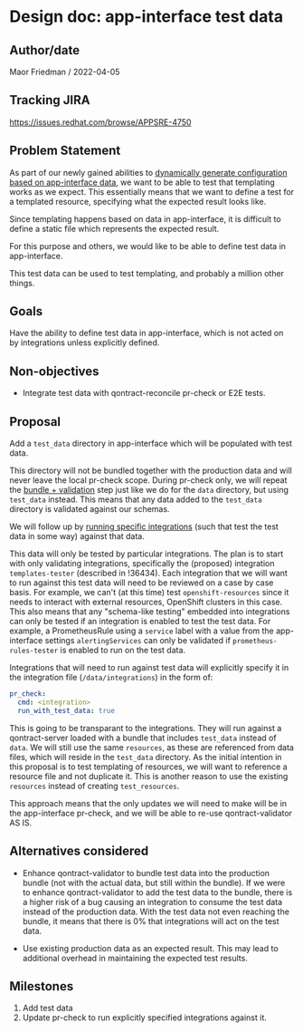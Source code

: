 # Design doc: app-interface test data

## Author/date

Maor Friedman / 2022-04-05

## Tracking JIRA

https://issues.redhat.com/browse/APPSRE-4750

## Problem Statement

As part of our newly gained abilities to [dynamically generate configuration based on app-interface data](https://github.com/app-sre/qontract-reconcile/pull/2272), we want to be able to test that templating works as we expect. This essentially means that we want to define a test for a templated resource, specifying what the expected result looks like.

Since templating happens based on data in app-interface, it is difficult to define a static file which represents the expected result.

For this purpose and others, we would like to be able to define test data in app-interface.

This test data can be used to test templating, and probably a million other things.

## Goals

Have the ability to define test data in app-interface, which is not acted on by integrations unless explicitly defined.

## Non-objectives

* Integrate test data with qontract-reconcile pr-check or E2E tests.

## Proposal

Add a `test_data` directory in app-interface which will be populated with test data.

This directory will not be bundled together with the production data and will never leave the local pr-check scope. During pr-check only, we will repeat the [bundle + validation](https://gitlab.cee.redhat.com/service/app-interface/-/blob/e3438fbf54c31acea66bd3a793deddff76c9ea0e/hack/pr_check.sh#L63-69) step just like we do for the `data` directory, but using `test_data` instead. This means that any data added to the `test_data` directory is validated against our schemas.

We will follow up by [running specific integrations](https://gitlab.cee.redhat.com/service/app-interface/-/blob/master/hack/select-integrations.py) (such that test the test data in some way) against that data.

This data will only be tested by particular integrations. The plan is to start with only validating integrations, specifically the (proposed) integration `templates-tester` (described in !36434). Each integration that we will want to run against this test data will need to be reviewed on a case by case basis. For example, we can't (at this time) test `openshift-resources` since it needs to interact with external resources, OpenShift clusters in this case. This also means that any "schema-like testing" embedded into integrations can only be tested if an integration is enabled to test the test data. For example, a PrometheusRule using a `service` label with a value from the app-interface settings `alertingServices` can only be validated if `prometheus-rules-tester` is enabled to run on the test data.

Integrations that will need to run against test data will explicitly specify it in the integration file (`/data/integrations`) in the form of:
```yaml
pr_check:
  cmd: <integration>
  run_with_test_data: true
```

This is going to be transparant to the integrations. They will run against a qontract-server loaded with a bundle that includes `test_data` instead of `data`. We will still use the same `resources`, as these are referenced from data files, which will reside in the `test_data` directory. As the initial intention in this proposal is to test templating of resources, we will want to reference a resource file and not duplicate it. This is another reason to use the existing `resources` instead of creating `test_resources`.

This approach means that the only updates we will need to make will be in the app-interface pr-check, and we will be able to re-use qontract-validator AS IS.

## Alternatives considered

- Enhance qontract-validator to bundle test data into the production bundle (not with the actual data, but still within the bundle). If we were to enhance qontract-validator to add the test data to the bundle, there is a higher risk of a bug causing an integration to consume the test data instead of the production data. With the test data not even reaching the bundle, it means that there is 0% that integrations will act on the test data.

- Use existing production data as an expected result. This may lead to additional overhead in maintaining the expected test results.

## Milestones

1. Add test data
1. Update pr-check to run explicitly specified integrations against it.
